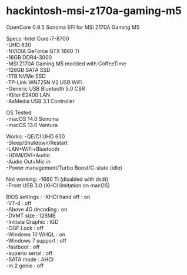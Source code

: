 # hackintosh-msi-z170a-gaming-m5
OpenCore 0.9.5 Sonoma EFI for MSI Z170A Gaming M5

Specs
-Intel Core i7-8700<br />
-UHD 630<br />
-NVIDIA GeForce GTX 1660 Ti<br />
-16GB DDR4-3000<br />
-MSI Z170A Gaming M5 modded with CoffeeTime<br />
-128GB SATA SSD<br />
-1TB NVMe SSD<br />
-TP-Link WN725N V2 USB WiFi<br />
-Generic USB Bluetooth 5.0 CSR<br />
-Killer E2400 LAN<br />
-AsMedia USB 3.1 Controller<br />


OS Tested<br />
-macOS 14.0 Sonoma<br />
-macOS 13.0 Ventura<br />

Works:
-QE/CI UHD 630<br />
-Sleep/Shutdown/Restart<br />
-LAN+WiFi+Bluetooth<br />
-HDMI/DVI+Audio<br />
-Audio Out+Mic in<br />
-Power management/Turbo Boost/C-state (idle)<br />

Not working:
-1660 Ti (disabled  with dsdt)<br />
-Front USB 3.0 (XHCI limitation on macOS)<br />

BIOS settings :
-XHCI hand off     : on<br />
-VT-d              : off<br />
-Above 4G decoding : on<br />
-DVMT size         : 128MB<br />
-Initiate Graphic  : IGD<br />
-CGF Lock          : off<br />
-Windows 10 WHQL   : on<br />
-Windows 7 support : off<br />
-fastboot          : off<br />
-superio serial    : off<br />
-SATA mode         : AHCI<br />
-m.2 genie         : off<br />
